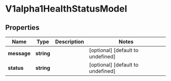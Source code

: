# V1alpha1HealthStatusModel

## Properties

Name | Type | Description | Notes
------------ | ------------- | ------------- | -------------
**message** | **string** |  | [optional] [default to undefined]
**status** | **string** |  | [optional] [default to undefined]


